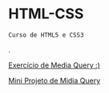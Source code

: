# HTML-CSS
    Curso de HTML5 e CSS3
.



<a href="https://joseeduas.github.io/HTML-CSS/exercicios/ex026/media-querie002/mq002.html">Exercício de Media Query :)</a>

<a href="https://joseeduas.github.ioHTML-CSS/exercicios/ex026/media-query005/mq005.html"> Mini Projeto de Midia Query
